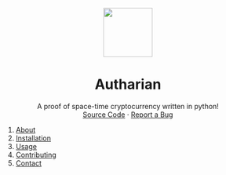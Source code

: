 <p align="center">
  <img src="https://i.ibb.co/XXMtgMy/autharian-logo-256.png" height="100" width="100">
</p>

<h1 align="center">Autharian</h1>

<p align="center">
    A proof of space-time cryptocurrency written in python!
    <br />
    <a href="https://github.com/ZirCoinDevs/ZirCoin">Source Code</a>
    ·
    <a href="https://github.com/ZirCoinDevs/ZirCoin/issues">Report a Bug</a>
</p>

<p align="center">
  <ol>
    <li><a href="#">About</a></li>
    <li><a href="#">Installation</a></li>
    <li><a href="#">Usage</a></li>
    <li><a href="#">Contributing</a></li>
    <li><a href="#">Contact</a></li>
  </ol>
</p>
